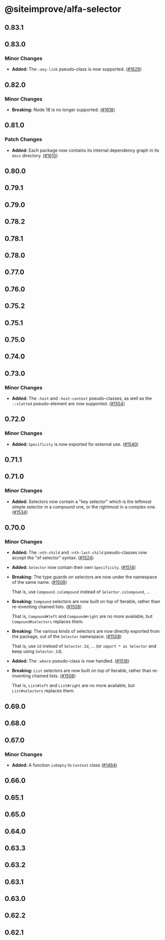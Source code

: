 # @siteimprove/alfa-selector

## 0.83.1

## 0.83.0

### Minor Changes

- **Added:** The `:any-link` pseudo-class is now supported. ([#1629](https://github.com/Siteimprove/alfa/pull/1629))

## 0.82.0

### Minor Changes

- **Breaking:** Node 18 is no longer supported. ([#1618](https://github.com/Siteimprove/alfa/pull/1618))

## 0.81.0

### Patch Changes

- **Added:** Each package now contains its internal dependency graph in its `docs` directory. ([#1610](https://github.com/Siteimprove/alfa/pull/1610))

## 0.80.0

## 0.79.1

## 0.79.0

## 0.78.2

## 0.78.1

## 0.78.0

## 0.77.0

## 0.76.0

## 0.75.2

## 0.75.1

## 0.75.0

## 0.74.0

## 0.73.0

### Minor Changes

- **Added:** The `:host` and `:host-context` pseudo-classes, as well as the `::slotted` pseudo-element are now supported. ([#1554](https://github.com/Siteimprove/alfa/pull/1554))

## 0.72.0

### Minor Changes

- **Added:** `Specificity` is now exported for external use. ([#1540](https://github.com/Siteimprove/alfa/pull/1540))

## 0.71.1

## 0.71.0

### Minor Changes

- **Added:** Selectors now contain a "key selector" which is the leftmost simple selector in a compound one, or the rightmost in a complex one. ([#1534](https://github.com/Siteimprove/alfa/pull/1534))

## 0.70.0

### Minor Changes

- **Added:** The `:nth-child` and `:nth-last-child` pseudo-classes now accept the "of selector" syntax. ([#1524](https://github.com/Siteimprove/alfa/pull/1524))

- **Added:** `Selector` now contain their own `Specificity`. ([#1514](https://github.com/Siteimprove/alfa/pull/1514))

- **Breaking:** The type guards on selectors are now under the namespace of the same name. ([#1508](https://github.com/Siteimprove/alfa/pull/1508))

  That is, use `Compound.isCompound` instead of `Selector.isCompound`, …

- **Breaking:** `Compound` selectors are now built on top of Iterable, rather than re-inventing chained lists. ([#1508](https://github.com/Siteimprove/alfa/pull/1508))

  That is, `Compound#left` and `Compound#right` are no more available, but `Compound#selectors` replaces them.

- **Breaking:** The various kinds of selectors are now directly exported from the package, out of the `Selector` namespace. ([#1508](https://github.com/Siteimprove/alfa/pull/1508))

  That is, use `Id` instead of `Selector.Id`, … (or `import * as Selector` and keep using `Selector.Id`).

- **Added:** The `:where` pseudo-class is now handled. ([#1518](https://github.com/Siteimprove/alfa/pull/1518))

- **Breaking:** `List` selectors are now built on top of Iterable, rather than re-inventing chained lists. ([#1508](https://github.com/Siteimprove/alfa/pull/1508))

  That is, `List#left` and `List#right` are no more available, but `List#selectors` replaces them.

## 0.69.0

## 0.68.0

## 0.67.0

### Minor Changes

- **Added:** A function `isEmpty` to `Context` class ([#1464](https://github.com/Siteimprove/alfa/pull/1464))

## 0.66.0

## 0.65.1

## 0.65.0

## 0.64.0

## 0.63.3

## 0.63.2

## 0.63.1

## 0.63.0

## 0.62.2

## 0.62.1
